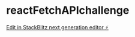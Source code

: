 # reactFetchAPIchallenge

[Edit in StackBlitz next generation editor ⚡️](https://stackblitz.com/~/github.com/Sandrine-CP/reactFetchAPIchallenge)